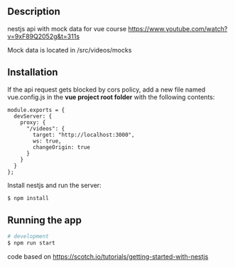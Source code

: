 ## Description

nestjs api with mock data for vue course https://www.youtube.com/watch?v=9xF89Q2052g&t=311s

Mock data is located in /src/videos/mocks

## Installation

If the api request gets blocked by cors policy, add a new file named vue.config.js in the **vue project root folder** with the following contents:

```
module.exports = {
  devServer: {
    proxy: {
      "/videos": {
        target: "http://localhost:3000",
        ws: true,
        changeOrigin: true
      }
    }
  }
};
```

Install nestjs and run the server:

```bash
$ npm install
```

## Running the app

```bash
# development
$ npm run start
```

code based on https://scotch.io/tutorials/getting-started-with-nestjs

